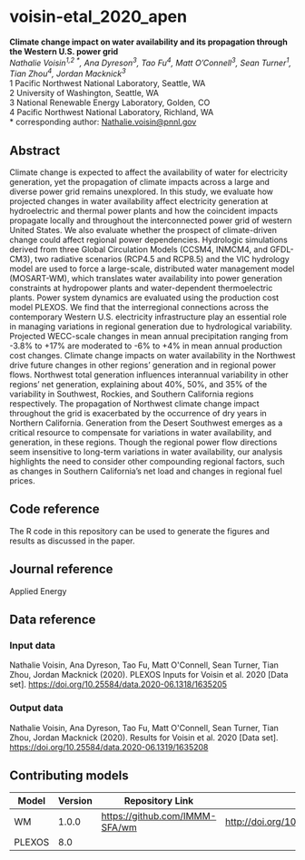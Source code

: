 
# voisin-etal_2020_apen
__Climate change impact on water availability and its propagation through the Western U.S. power grid__  
*Nathalie Voisin<sup>1,2 \*</sup>, Ana Dyreson<sup>3</sup>, Tao Fu<sup>4</sup>, Matt O’Connell<sup>3</sup>, Sean Turner<sup>1</sup>, Tian Zhou<sup>4</sup>, Jordan Macknick<sup>3</sup>*  
1 Pacific Northwest National Laboratory, Seattle, WA  
2 University of Washington, Seattle, WA  
3 National Renewable Energy Laboratory, Golden, CO  
4 Pacific Northwest National Laboratory, Richland, WA  
\* corresponding author: Nathalie.voisin@pnnl.gov

## Abstract
Climate change is expected to affect the availability of water for electricity generation, yet the propagation of climate impacts across a large and diverse power grid remains unexplored. In this study, we evaluate how projected changes in water availability affect electricity generation at hydroelectric and thermal power plants and how the coincident impacts propagate locally and throughout the interconnected power grid of western United States. We also evaluate whether the prospect of climate-driven change could affect regional power dependencies. Hydrologic simulations derived from three Global Circulation Models (CCSM4, INMCM4, and GFDL-CM3), two radiative scenarios (RCP4.5 and RCP8.5) and the VIC hydrology model are used to force a large-scale, distributed water management model (MOSART-WM), which translates water availability into power generation constraints at hydropower plants and water-dependent thermoelectric plants. Power system dynamics are evaluated using the production cost model PLEXOS. We find that the interregional connections across the contemporary Western U.S. electricity infrastructure play an essential role in managing variations in regional generation due to hydrological variability. Projected WECC-scale changes in mean annual precipitation ranging from -3.8% to +17% are moderated to -6% to +4% in mean annual production cost changes. Climate change impacts on water availability in the Northwest drive future changes in other regions’ generation and in regional power flows. Northwest total generation influences interannual variability in other regions’ net generation, explaining about 40%, 50%, and 35% of the variability in Southwest, Rockies, and Southern California regions respectively. The propagation of Northwest climate change impact throughout the grid is exacerbated by the occurrence of dry years in Northern California. Generation from the Desert Southwest emerges as a critical resource to compensate for variations in water availability, and generation, in these regions. Though the regional power flow directions seem insensitive to long-term variations in water availability, our analysis highlights the need to consider other compounding regional factors, such as changes in Southern California’s net load and changes in regional fuel prices.

## Code reference
The R code in this repository can be used to generate the figures and results as discussed in the paper.

## Journal reference
Applied Energy

## Data reference

### Input data
Nathalie Voisin, Ana Dyreson, Tao Fu, Matt O'Connell, Sean Turner, Tian Zhou, Jordan Macknick (2020). PLEXOS Inputs for Voisin et al. 2020 [Data set]. https://doi.org/10.25584/data.2020-06.1318/1635205

### Output data
Nathalie Voisin, Ana Dyreson, Tao Fu, Matt O'Connell, Sean Turner, Tian Zhou, Jordan Macknick (2020). Results for Voisin et al. 2020 [Data set]. https://doi.org/10.25584/data.2020-06.1319/1635208

## Contributing models
| Model | Version | Repository Link | DOI |
|-------|---------|-----------------|-----|
| WM | 1.0.0 | https://github.com/IMMM-SFA/wm | http://doi.org/10.5281/zenodo.1225344 |
| PLEXOS | 8.0 | | |
